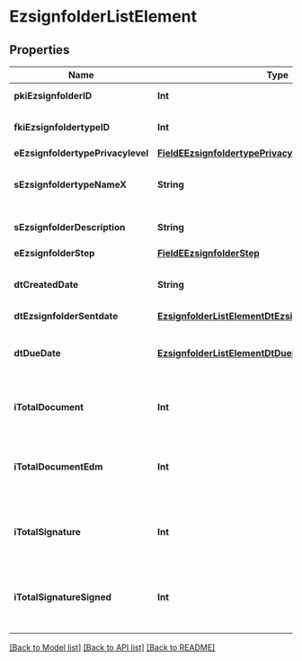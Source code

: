 # EzsignfolderListElement

## Properties
Name | Type | Description | Notes
------------ | ------------- | ------------- | -------------
**pkiEzsignfolderID** | **Int** | The unique ID of the Ezsignfolder | 
**fkiEzsignfoldertypeID** | **Int** | The unique ID of the Ezsignfoldertype. | 
**eEzsignfoldertypePrivacylevel** | [**FieldEEzsignfoldertypePrivacylevel**](FieldEEzsignfoldertypePrivacylevel.md) |  | 
**sEzsignfoldertypeNameX** | **String** | The name of the Ezsignfoldertype in the language of the requester | 
**sEzsignfolderDescription** | **String** | The description of the Ezsign Folder | 
**eEzsignfolderStep** | [**FieldEEzsignfolderStep**](FieldEEzsignfolderStep.md) |  | 
**dtCreatedDate** | **String** | The date and time at which the object was created | 
**dtEzsignfolderSentdate** | [**EzsignfolderListElementDtEzsignfolderSentdateOneOf**](EzsignfolderListElementDtEzsignfolderSentdateOneOf.md) |  | 
**dtDueDate** | [**EzsignfolderListElementDtDueDateOneOf**](EzsignfolderListElementDtDueDateOneOf.md) | The date at which no more signature will be accepted on the folder | 
**iTotalDocument** | **Int** | The total number of Ezsigndocument in the folder | 
**iTotalDocumentEdm** | **Int** | The total number of Ezsigndocument in the folder that were saved in the edm system | 
**iTotalSignature** | **Int** | The total number of signature blocks in all Ezsigndocuments in the folder | 
**iTotalSignatureSigned** | **Int** | The total number of already signed signature blocks in all Ezsigndocuments in the folder | 

[[Back to Model list]](../README.md#documentation-for-models) [[Back to API list]](../README.md#documentation-for-api-endpoints) [[Back to README]](../README.md)


